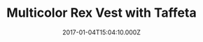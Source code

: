 ---
title: Multicolor Rex Vest with Taffeta
date: 2017-01-04T15:04:10.000Z
price: 895
sales_price: 395
categories: ["Vests"]
image: ["/img/uploads/2016/09/C6A.png"]
---